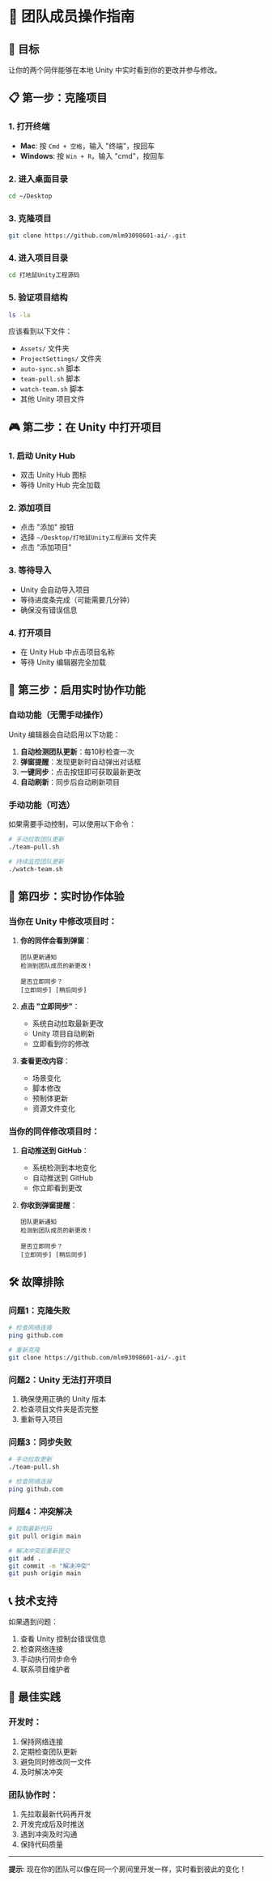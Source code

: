 # 👥 团队成员操作指南

## 🎯 目标
让你的两个同伴能够在本地 Unity 中实时看到你的更改并参与修改。

## 📋 第一步：克隆项目

### 1. 打开终端
- **Mac**: 按 `Cmd + 空格`，输入 "终端"，按回车
- **Windows**: 按 `Win + R`，输入 "cmd"，按回车

### 2. 进入桌面目录
```bash
cd ~/Desktop
```

### 3. 克隆项目
```bash
git clone https://github.com/mlm93098601-ai/-.git
```

### 4. 进入项目目录
```bash
cd 打地鼠Unity工程源码
```

### 5. 验证项目结构
```bash
ls -la
```
应该看到以下文件：
- `Assets/` 文件夹
- `ProjectSettings/` 文件夹
- `auto-sync.sh` 脚本
- `team-pull.sh` 脚本
- `watch-team.sh` 脚本
- 其他 Unity 项目文件

## 🎮 第二步：在 Unity 中打开项目

### 1. 启动 Unity Hub
- 双击 Unity Hub 图标
- 等待 Unity Hub 完全加载

### 2. 添加项目
- 点击 "添加" 按钮
- 选择 `~/Desktop/打地鼠Unity工程源码` 文件夹
- 点击 "添加项目"

### 3. 等待导入
- Unity 会自动导入项目
- 等待进度条完成（可能需要几分钟）
- 确保没有错误信息

### 4. 打开项目
- 在 Unity Hub 中点击项目名称
- 等待 Unity 编辑器完全加载

## 🔄 第三步：启用实时协作功能

### 自动功能（无需手动操作）
Unity 编辑器会自动启用以下功能：

1. **自动检测团队更新**：每10秒检查一次
2. **弹窗提醒**：发现更新时自动弹出对话框
3. **一键同步**：点击按钮即可获取最新更改
4. **自动刷新**：同步后自动刷新项目

### 手动功能（可选）
如果需要手动控制，可以使用以下命令：

```bash
# 手动拉取团队更新
./team-pull.sh

# 持续监控团队更新
./watch-team.sh
```

## 📱 第四步：实时协作体验

### 当你在 Unity 中修改项目时：

1. **你的同伴会看到弹窗**：
   ```
   团队更新通知
   检测到团队成员的新更改！
   
   是否立即同步？
   [立即同步] [稍后同步]
   ```

2. **点击 "立即同步"**：
   - 系统自动拉取最新更改
   - Unity 项目自动刷新
   - 立即看到你的修改

3. **查看更改内容**：
   - 场景变化
   - 脚本修改
   - 预制体更新
   - 资源文件变化

### 当你的同伴修改项目时：

1. **自动推送到 GitHub**：
   - 系统检测到本地变化
   - 自动推送到 GitHub
   - 你立即看到更改

2. **你收到弹窗提醒**：
   ```
   团队更新通知
   检测到团队成员的新更改！
   
   是否立即同步？
   [立即同步] [稍后同步]
   ```

## 🛠️ 故障排除

### 问题1：克隆失败
```bash
# 检查网络连接
ping github.com

# 重新克隆
git clone https://github.com/mlm93098601-ai/-.git
```

### 问题2：Unity 无法打开项目
1. 确保使用正确的 Unity 版本
2. 检查项目文件夹是否完整
3. 重新导入项目

### 问题3：同步失败
```bash
# 手动拉取更新
./team-pull.sh

# 检查网络连接
ping github.com
```

### 问题4：冲突解决
```bash
# 拉取最新代码
git pull origin main

# 解决冲突后重新提交
git add .
git commit -m "解决冲突"
git push origin main
```

## 📞 技术支持

如果遇到问题：
1. 查看 Unity 控制台错误信息
2. 检查网络连接
3. 手动执行同步命令
4. 联系项目维护者

## 🎯 最佳实践

### 开发时：
1. 保持网络连接
2. 定期检查团队更新
3. 避免同时修改同一文件
4. 及时解决冲突

### 团队协作时：
1. 先拉取最新代码再开发
2. 开发完成后及时推送
3. 遇到冲突及时沟通
4. 保持代码质量

---

**提示**: 现在你的团队可以像在同一个房间里开发一样，实时看到彼此的变化！
